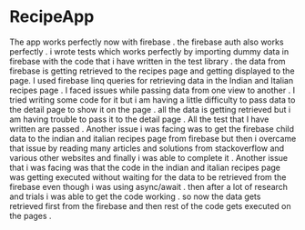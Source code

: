 # RecipeApp



The app works perfectly now with firebase . the firebase auth also works perfectly . i wrote tests which works perfectly by importing dummy data in firebase with the code that i have written in the test library . the data from firebase is getting retrieved to the recipes page and getting displayed to the page. I used firebase linq queries for retrieving data in the Indian and Italian recipes page . I faced issues while passing data from one view to another . I tried writing some code for it but i am having a little difficulty to pass data to the detail page to show it on the page . all the data is getting retrieved but i am having trouble to pass it to the detail page . All the test that I have written are passed . 
Another issue i was facing was to get the firebase child data to the indian and italian recipes page from firebase but then i overcame that issue by reading many articles and solutions from stackoverflow and various other websites and finally i was able to complete it .
Another issue that i was facing was that the code in the indian and italian recipes page was getting executed without waiting for the data to be retrieved from the firebase even though i was using async/await . then after a lot of research and trials i was able to get the code working . so now the data gets retrieved first from the firebase and then rest of the code gets executed on the pages . 
